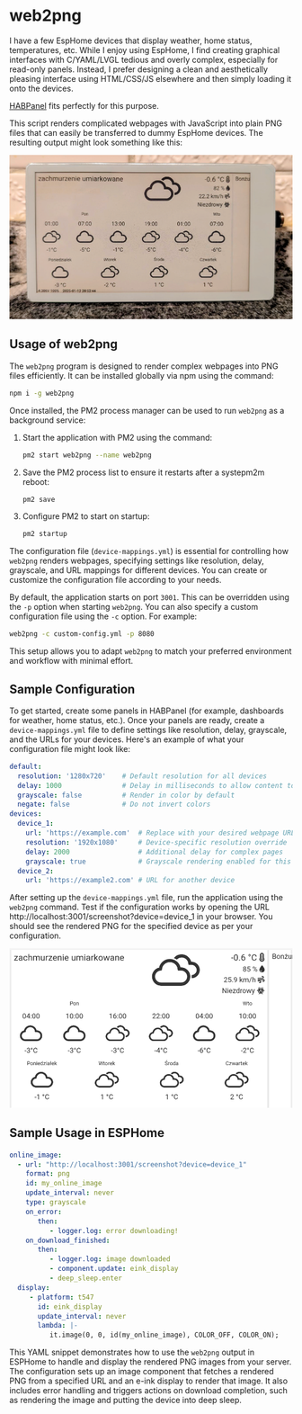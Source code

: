 # web2png

I have a few EspHome devices that display weather, home status, temperatures, etc. While I enjoy using EspHome, I find
creating graphical interfaces with C/YAML/LVGL tedious and overly complex, especially for read-only panels. Instead, I
prefer designing a clean and aesthetically pleasing interface using HTML/CSS/JS elsewhere and then simply loading it
onto the devices.

[HABPanel](https://www.openhab.org/docs/ui/habpanel/habpanel.html#the-main-menu) fits perfectly for this purpose.

This script renders complicated webpages with JavaScript into plain PNG files that can easily be transferred to dummy
EspHome devices. The resulting output might look something like this:

![device](img/sample-device.png)

## Usage of web2png
The `web2png` program is designed to render complex webpages into PNG files efficiently. It can be installed globally
via npm using the command:

```bash
npm i -g web2png
```

Once installed, the PM2 process manager can be used to run `web2png` as a background service:

1. Start the application with PM2 using the command:
   ```bash
   pm2 start web2png --name web2png
   ```

2. Save the PM2 process list to ensure it restarts after a systepm2m reboot:
   ```bash
   pm2 save
   ```

3. Configure PM2 to start on startup:
   ```bash
   pm2 startup
   ```

The configuration file (`device-mappings.yml`) is essential for controlling how `web2png` renders webpages, specifying
settings like resolution, delay, grayscale, and URL mappings for different devices. You can create or customize the
configuration file according to your needs.

By default, the application starts on port `3001`. This can be overridden using the `-p` option when starting `web2png`.
You can also specify a custom configuration file using the `-c` option. For example:

```bash
web2png -c custom-config.yml -p 8080
```

This setup allows you to adapt `web2png` to match your preferred environment and workflow with minimal effort.

## Sample Configuration

To get started, create some panels in HABPanel (for example, dashboards for weather, home status, etc.). Once your
panels are ready, create a `device-mappings.yml` file to define settings like resolution, delay, grayscale, and the URLs
for your devices. Here's an example of what your configuration file might look like:

```yaml
default:
  resolution: '1280x720'    # Default resolution for all devices
  delay: 1000               # Delay in milliseconds to allow content to fully load
  grayscale: false          # Render in color by default
  negate: false             # Do not invert colors
devices:
  device_1:
    url: 'https://example.com'  # Replace with your desired webpage URL
    resolution: '1920x1080'     # Device-specific resolution override
    delay: 2000                 # Additional delay for complex pages
    grayscale: true             # Grayscale rendering enabled for this device
  device_2:
    url: 'https://example2.com' # URL for another device
```

After setting up the `device-mappings.yml` file, run the application using the `web2png` command. Test if the
configuration works by opening the URL http://localhost:3001/screenshot?device=device_1 in your browser. You should
see the rendered PNG for the specified device as per your configuration.

![sample google](img/sample-output.png)

## Sample Usage in ESPHome

```yaml
online_image:
  - url: "http://localhost:3001/screenshot?device=device_1"
    format: png
    id: my_online_image
    update_interval: never
    type: grayscale
    on_error:
       then:
          - logger.log: error downloading!
    on_download_finished:
       then:
          - logger.log: image downloaded
          - component.update: eink_display
          - deep_sleep.enter
  display:
     - platform: t547
       id: eink_display
       update_interval: never
       lambda: |-
          it.image(0, 0, id(my_online_image), COLOR_OFF, COLOR_ON);
```

This YAML snippet demonstrates how to use the `web2png` output in ESPHome to handle and display the rendered PNG images
from your server. The configuration sets up an image component that fetches a rendered PNG from a specified URL and an
e-ink display to render that image. It also includes error handling and triggers actions on download completion, such as
rendering the image and putting the device into deep sleep.
